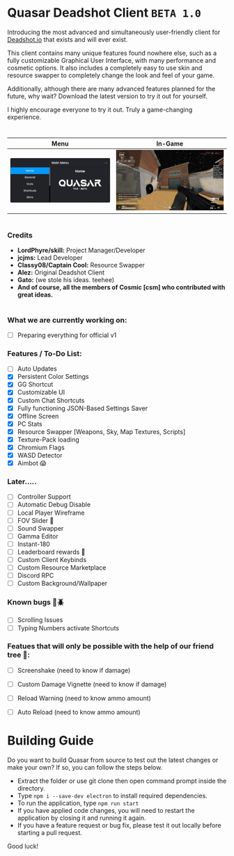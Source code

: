 # Quasar Deadshot Client `BETA 1.0`

Introducing the most advanced and simultaneously user-friendly client for [Deadshot.io](https://deadshot.io/) that exists and will ever exist.

This client contains many unique features found nowhere else, such as a fully customizable Graphical User Interface, with many performance and cosmetic options. It also includes a completely easy to use skin and resource swapper to completely change the look and feel of your game. 

Additionally, although there are many advanced features planned for the future, why wait? Download the latest version to try it out for yourself.

I highly encourage everyone to try it out. Truly a game-changing experience.
 
# 
Menu             |  In-Game
:-------------------------:|:-------------------------:
![](images/home.png)  |  ![](images/ingame.png)
#

### Credits

* **LordPhyre/skill:** Project Manager/Developer
* **jcjms:** Lead Developer
* **Classy08/Captain Cool:** Resource Swapper
* **Alez:** Original Deadshot Client
* **Gato:** (we stole his ideas. teehee)
* **And of course, all the members of Cosmic [csm] who contributed with great ideas.**

#

### What we are currently working on:
- [ ] Preparing everything for official v1

### Features / To-Do List:
- [ ] Auto Updates
- [x] Persistent Color Settings
- [x] GG Shortcut
- [x] Customizable UI
- [x] Custom Chat Shortcuts
- [x] Fully functioning JSON-Based Settings Saver
- [x] Offline Screen
- [x] PC Stats
- [x] Resource Swapper [Weapons, Sky, Map Textures, Scripts]
- [x] Texture-Pack loading
- [x] Chromium Flags
- [x] WASD Detector
- [x] Aimbot 😱

### Later.....
- [ ] Controller Support
- [ ] Automatic Debug Disable
- [ ] Local Player Wireframe
- [ ] FOV Slider 🤔
- [ ] Sound Swapper
- [ ] Gamma Editor
- [ ] Instant-180
- [ ] Leaderboard rewards 👀
- [ ] Custom Client Keybinds
- [ ] Custom Resource Marketplace
- [ ] Discord RPC
- [ ] Custom Background/Wallpaper

### Known bugs 🚨🪲
- [ ] Scrolling Issues
- [ ] Typing Numbers activate Shortcuts

### Featues that will only be possible with the help of our friend tree 🙂:
- [ ] Screenshake (need to know if damage)
- [ ] Custom Damage Vignette (need to know if damage)
- [ ] Reload Warning (need to know ammo amount)
- [ ] Auto Reload (need to know ammo amount)


# Building Guide
Do you want to build Quasar from source to test out the latest changes or make your own? 
If so, you can follow the steps below.

- Extract the folder or use git clone then open command prompt inside the directory.
- Type `npm i --save-dev electron` to install required dependencies.
- To run the application, type `npm run start`
- If you have applied code changes, you will need to restart the application by closing it and running it again.
- If you have a feature request or bug fix, please test it out locally before starting a pull request.

Good luck!

